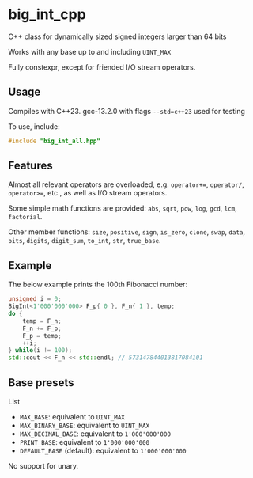 # big_int_cpp
C++ class for dynamically sized signed integers larger than 64 bits

Works with any base up to and including `UINT_MAX`

Fully constexpr, except for friended I/O stream operators.

## Usage
Compiles with C++23. gcc-13.2.0 with flags `--std=c++23` used for testing

To use, include:
```cpp
#include "big_int_all.hpp"
```

## Features
Almost all relevant operators are overloaded, e.g. `operator+=`, `operator/`, `operator>=`, etc., as well as I/O stream operators.

Some simple math functions are provided: `abs`, `sqrt`, `pow`, `log`, `gcd`, `lcm`, `factorial`.

Other member functions: `size`, `positive`, `sign`, `is_zero`, `clone`, `swap`, `data`, `bits`, `digits`, `digit_sum`, `to_int`, `str`, `true_base`.

## Example
The below example prints the 100th Fibonacci number:
```cpp
unsigned i = 0;
BigInt<1'000'000'000> F_p{ 0 }, F_n{ 1 }, temp;
do {
	temp = F_n;
	F_n += F_p;
	F_p = temp;
	++i;
} while(i != 100);
std::cout << F_n << std::endl; // 573147844013817084101
```

## Base presets
List
- `MAX_BASE`: equivalent to `UINT_MAX`
- `MAX_BINARY_BASE`: equivalent to `UINT_MAX`
- `MAX_DECIMAL_BASE`: equivalent to `1'000'000'000`
- `PRINT_BASE`: equivalent to `1'000'000'000`
- `DEFAULT_BASE` (default): equivalent to `1'000'000'000`

No support for unary.

